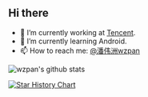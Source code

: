 ## Hi there

- 🔭 I’m currently working at [Tencent](https://tencent.com/).
- 🌱 I’m currently learning Android.
- 📫 How to reach me: [@潘伟洲wzpan](https://weibo.com/weizhoupan)

![wzpan's github stats](https://github-readme-stats.vercel.app/api?username=wzpan&show_icons=true)

[![Star History Chart](https://api.star-history.com/svg?repos=wzpan/wukong-robot,wzpan/dingdang-robot,wzpan/cmake-demo,dingdang-robot/dingdang-robot,wzpan/BeamerStyleSlides,wzpan/hexo-generator-search&type=Date)](https://star-history.com/#wzpan/wukong-robot&wzpan/dingdang-robot&wzpan/cmake-demo&dingdang-robot/dingdang-robot&wzpan/BeamerStyleSlides&wzpan/hexo-generator-search&Date)

